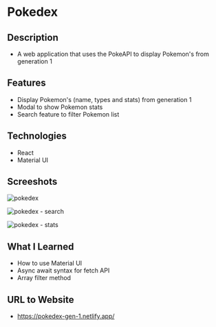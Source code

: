 # Pokedex

## Description
* A web application that uses the PokeAPI to display Pokemon's from generation 1

## Features 
* Display Pokemon's (name, types and stats) from generation 1
* Modal to show Pokemon stats 
* Search feature to filter Pokemon list

## Technologies
* React
* Material UI

## Screeshots
![pokedex](https://user-images.githubusercontent.com/90397446/222297811-ae6e126f-85a8-45f5-8939-ab63fbec8c6e.png)

![pokedex - search](https://user-images.githubusercontent.com/90397446/222297793-6d0d8683-eb9c-4117-90d4-a4d2ef9158d5.png)

![pokedex - stats](https://user-images.githubusercontent.com/90397446/222298216-61b126ec-632c-4ba4-9cd7-834290090939.png)

## What I Learned
* How to use Material UI
* Async await syntax for fetch API
* Array filter method

## URL to Website
* https://pokedex-gen-1.netlify.app/

